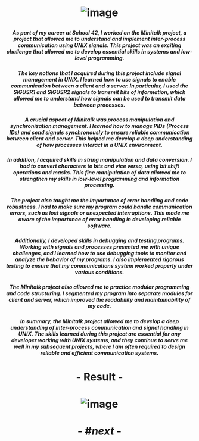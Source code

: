 # <p align="center"> ![image](https://github.com/ChrstphrChevalier/42Cursus/assets/146819291/c8f99c07-832b-4ba5-a003-51c63351d321) </p>

##### <p align="center"> *As part of my career at School 42, I worked on the Minitalk project, a project that allowed me to understand and implement inter-process communication using UNIX signals. This project was an exciting challenge that allowed me to develop essential skills in systems and low-level programming.* </p>

##### <p align="center"> *The key notions that I acquired during this project include signal management in UNIX. I learned how to use signals to enable communication between a client and a server. In particular, I used the SIGUSR1 and SIGUSR2 signals to transmit bits of information, which allowed me to understand how signals can be used to transmit data between processes.* </p>

##### <p align="center"> *A crucial aspect of Minitalk was process manipulation and synchronization management. I learned how to manage PIDs (Process IDs) and send signals synchronously to ensure reliable communication between client and server. This helped me develop a deep understanding of how processes interact in a UNIX environment.* </p>

##### <p align="center"> *In addition, I acquired skills in string manipulation and data conversion. I had to convert characters to bits and vice versa, using bit shift operations and masks. This fine manipulation of data allowed me to strengthen my skills in low-level programming and information processing.* </p>

##### <p align="center"> *The project also taught me the importance of error handling and code robustness. I had to make sure my program could handle communication errors, such as lost signals or unexpected interruptions. This made me aware of the importance of error handling in developing reliable software.* </p>

##### <p align="center"> *Additionally, I developed skills in debugging and testing programs. Working with signals and processes presented me with unique challenges, and I learned how to use debugging tools to monitor and analyze the behavior of my programs. I also implemented rigorous testing to ensure that my communications system worked properly under various conditions.* </p>

##### <p align="center"> *The Minitalk project also allowed me to practice modular programming and code structuring. I segmented my program into separate modules for client and server, which improved the readability and maintainability of my code.* </p>

##### <p align="center"> *In summary, the Minitalk project allowed me to develop a deep understanding of inter-process communication and signal handling in UNIX. The skills learned during this project are essential for any developer working with UNIX systems, and they continue to serve me well in my subsequent projects, where I am often required to design reliable and efficient communication systems.* </p>

# <p align="center">    </p>

# <p align="center"> - Result - </p>

# <p align="center"> ![image](https://github.com/ChrstphrChevalier/42Cursus/assets/146819291/f12aee9e-7fa9-4e34-809e-b1c874edae26) </p>

# <p align="center"> - #*next* - </p>
